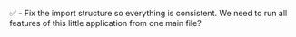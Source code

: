 ✅ - Fix the import structure so everything is consistent. We need to run all features of this little application from one main file?
